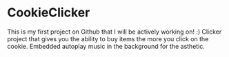 # CookieClicker
This is my first project on Github that I will be actively working on! :) 
Clicker project that gives you the ability to buy items the more you click on the cookie. Embedded autoplay music in the background for the asthetic.
